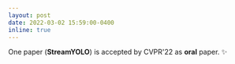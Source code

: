 ```yaml
---
layout: post
date: 2022-03-02 15:59:00-0400
inline: true
---
```


One paper (**StreamYOLO**) is accepted by CVPR'22 as **oral** paper. :sparkles:
